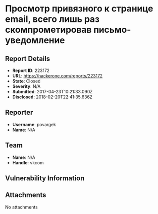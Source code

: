 # Просмотр привязного к странице email, всего лишь раз скомпрометировав письмо-уведомление

## Report Details
- **Report ID**: 223172
- **URL**: https://hackerone.com/reports/223172
- **State**: Closed
- **Severity**: N/A
- **Submitted**: 2017-04-23T10:21:33.090Z
- **Disclosed**: 2018-02-20T22:41:35.636Z

## Reporter
- **Username**: povargek
- **Name**: N/A

## Team
- **Name**: N/A
- **Handle**: vkcom

## Vulnerability Information


## Attachments
No attachments

